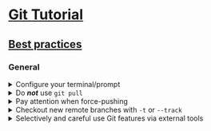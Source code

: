 # [Git Tutorial](../README.md)

## [Best practices](README.md)

### General

<details><summary>Configure your terminal/prompt</summary><p>

So that you always see:
- Current local branch name.
- Git status (how local and remote branches have diverged, working tree status etc.).

</p></details>

<details><summary>Do <strong><em>not</em></strong> use <code>git pull</code></summary><p>

Use `git fetch; git merge --ff-only origin/BRANCH` instead. That way you get an error if the remote branch was rebased. Else an unwanted merge-commit gets created, which, in case the remote branch was rebased, could re-introduce unwanted changes.

Remarks:
You may use `git pull` if local branch and upstream remote branch have not diverged, i.e. you have no unpushed commits and the remote branch was not rebased (if unsure, call `git fetch` and see Git status).

</p></details>

<details><summary>Pay attention when force-pushing</summary><p>

Do ***not*** use `git push -f` or `git push --force` on branches where others may also push to.

Alternatively you may use `git push --force-with-lease`, which refuses to push if the remote branch has been updated from the current point of view of your repository, i.e. if the upstream remote branch is no longer in sync with your local copy of the remote branch. ***Be aware*** that `git fetch` will sync this, so a `git fetch` followed by a `git push --force-with-lease` will ***not*** protect you overriding changes from other committers. If you have rebased a remote branch and really need to `git fetch` before `git push --force-with-lease`, make sure to read the output of `git fetch` to see whether the remote branch has changed in the meantime.

</p></details>

<details><summary>Checkout new remote branches with <code>-t</code> or <code>--track</code></summary><p>

To correctly configure pull/push commands and seeing the Git status in your terminal/prompt.

</p></details>

<details><summary>Selectively and careful use Git features via external tools</summary><p>

Never use Git features of your IDE or another tool, if you do not exactly know to wich Git commands the tool action would map.

Otherwise it is difficult to de-mystify and learn understanding Git, which is necessary for more complex problems or situations that may arise.

</p></details>
